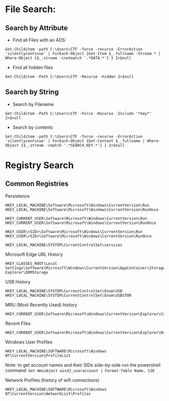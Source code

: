 # File Search:



## Search by Attribute
- Find all Files with an ADS:
```
Get-Childitem -path C:\Users\CTF -force -recurse -ErrorAction 'silentlycontinue' | ForEach-Object {Get-Item $_.fullname -Stream * | Where-Object {$_.stream -cnotmatch '.*DATA.*'} } 2>$null
```
- Find all hidden files
```
Get-Childitem -Path C:\Users\CTF -Recurse -hidden 2>$null
```

## Search by String
- Search by Filename
```
Get-Childitem -Path C:\Users\CTF -Force -Recurse -Include '*key*' 2>$null
```
- Search by contents
```
Get-Childitem -path C:\Users\CTF -force -recurse -ErrorAction 'silentlycontinue' | ForEach-Object {Get-Content $_.fullname | Where-Object {$_.stream -cmatch '.*SEARCH_KEY.*'} } 2>$null
```

# Registry Search

## Common Registries

Persistence
```
HKEY_LOCAL_MACHINE\Software\Microsoft\Windows\CurrentVersion\Run
HKEY_LOCAL_MACHINE\Software\Microsoft\Windows\CurrentVersion\RunOnce
```
```
HKEY_CURRENT_USER\Software\Microsoft\Windows\CurrentVersion\Run
HKEY_CURRENT_USER\Software\Microsoft\Windows\CurrentVersion\RunOnce
```
```
HKEY_USER\<SID>\Software\Microsoft\Windows\CurrentVersion\Run
HKEY_USER\<SID>\Software\Microsoft\Windows\CurrentVersion\RunOnce
```
```
HKEY_LOCAL_MACHINE\SYSTEM\CurrentControlSet\services
```

Microsoft Edge URL History
```
HKEY_CLASSES_ROOT\Local Settings\Software\Microsoft\Windows\CurrentVersion\AppContainer\Storage\microsoft.microsoftedge_8wekyb3d8bbwe\Children\001\Internet Explorer\DOMStorage
```

USB History
```
HKEY_LOCAL_MACHINE\SYSTEM\CurrentControlSet\Enum\USB
HKEY_LOCAL_MACHINE\SYSTEM\CurrentControlSet\Enum\USBSTOR
```
MRU (Most Recently Used) history
```
HKEY_CURRENT_USER\Software\Microsoft\Windows\CurrentVersion\Explorer\ComDlg32\OpenSavePidlMRU
```

Recent Files
```
HKEY_CURRENT_USER\Software\Microsoft\Windows\CurrentVersion\Explorer\RecentDocs
```

Windows User Profiles
```
HKEY_LOCAL_MACHINE\SOFTWARE\Microsoft\Windows NT\CurrentVersion\ProfileList
```
Note: to get account names and their SIDs side-by-side run the powershell command:
`Get-Wmiobject win32_useraccount | Format-Table Name, SID`


Network Profiles (history of wifi connections)
```
HKEY_LOCAL_MACHINE\SOFTWARE\Microsoft\Windows NT\CurrentVersion\NetworkList\Profiles
```
